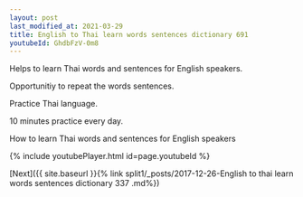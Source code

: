 ```yaml
---
layout: post
last_modified_at: 2021-03-29
title: English to Thai learn words sentences dictionary 691 
youtubeId: GhdbFzV-0m8
---
```

 
 
Helps to learn Thai words and sentences for English speakers.

Opportunitiy to repeat the words sentences. 

Practice Thai language. 
 
10 minutes practice every day. 
 
How to learn Thai words and sentences for English speakers 
 
{% include youtubePlayer.html id=page.youtubeId %}
 
 
[Next]({{ site.baseurl }}{% link  split1/_posts/2017-12-26-English to thai learn words sentences dictionary 337 .md%})
 
